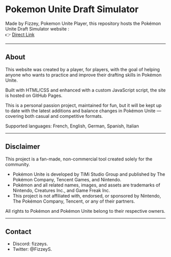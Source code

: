 # Pokemon Unite Draft Simulator

Made by Fizzey, Pokemon Unite Player, this repository hosts the Pokémon Unite Draft Simulator website :  
👉 [Direct Link](https://fizzeydev.github.io/PokemonUniteDraft/)

---

## About

This website was created by a player, for players, with the goal of helping anyone who wants to practice and improve their drafting skills in Pokémon Unite.

Built with HTML/CSS and enhanced with a custom JavaScript script, the site is hosted on GitHub Pages.

This is a personal passion project, maintained for fun, but it will be kept up to date with the latest additions and balance changes in Pokémon Unite — covering both casual and competitive formats.

Supported languages: French, English, German, Spanish, Italian

---

## Disclaimer

This project is a fan-made, non-commercial tool created solely for the community.

- Pokémon Unite is developed by TiMi Studio Group and published by The Pokémon Company, Tencent Games, and Nintendo.
- Pokémon and all related names, images, and assets are trademarks of Nintendo, Creatures Inc., and Game Freak Inc.
- This project is not affiliated with, endorsed, or sponsored by Nintendo, The Pokémon Company, Tencent, or any of their partners.

All rights to Pokémon and Pokémon Unite belong to their respective owners.

---

## Contact

- Discord: fizzeys.
- Twitter: @FizzeyS.
